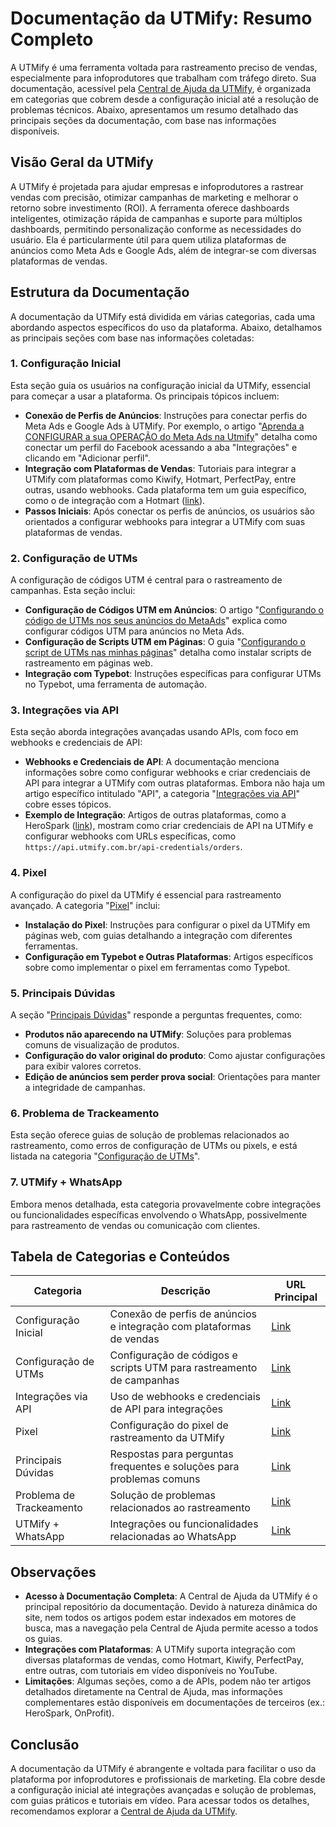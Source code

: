 

# Documentação da UTMify: Resumo Completo

A UTMify é uma ferramenta voltada para rastreamento preciso de vendas, especialmente para infoprodutores que trabalham com tráfego direto. Sua documentação, acessível pela [Central de Ajuda da UTMify](https://utmify.help.center/), é organizada em categorias que cobrem desde a configuração inicial até a resolução de problemas técnicos. Abaixo, apresentamos um resumo detalhado das principais seções da documentação, com base nas informações disponíveis.

## Visão Geral da UTMify
A UTMify é projetada para ajudar empresas e infoprodutores a rastrear vendas com precisão, otimizar campanhas de marketing e melhorar o retorno sobre investimento (ROI). A ferramenta oferece dashboards inteligentes, otimização rápida de campanhas e suporte para múltiplos dashboards, permitindo personalização conforme as necessidades do usuário. Ela é particularmente útil para quem utiliza plataformas de anúncios como Meta Ads e Google Ads, além de integrar-se com diversas plataformas de vendas.

## Estrutura da Documentação
A documentação da UTMify está dividida em várias categorias, cada uma abordando aspectos específicos do uso da plataforma. Abaixo, detalhamos as principais seções com base nas informações coletadas:

### 1. Configuração Inicial
Esta seção guia os usuários na configuração inicial da UTMify, essencial para começar a usar a plataforma. Os principais tópicos incluem:

- **Conexão de Perfis de Anúncios**: Instruções para conectar perfis do Meta Ads e Google Ads à UTMify. Por exemplo, o artigo "[Aprenda a CONFIGURAR a sua OPERAÇÃO do Meta Ads na Utmify](https://utmify.help.center/article/1020-como-configurar-inicialmente-a-utmify)" detalha como conectar um perfil do Facebook acessando a aba "Integrações" e clicando em "Adicionar perfil".
- **Integração com Plataformas de Vendas**: Tutoriais para integrar a UTMify com plataformas como Kiwify, Hotmart, PerfectPay, entre outras, usando webhooks. Cada plataforma tem um guia específico, como o de integração com a Hotmart ([link](https://www.youtube.com/watch?v=ZrZKybbDpNY)).
- **Passos Iniciais**: Após conectar os perfis de anúncios, os usuários são orientados a configurar webhooks para integrar a UTMify com suas plataformas de vendas.

### 2. Configuração de UTMs
A configuração de códigos UTM é central para o rastreamento de campanhas. Esta seção inclui:

- **Configuração de Códigos UTM em Anúncios**: O artigo "[Configurando o código de UTMs nos seus anúncios do MetaAds](https://utmify.help.center/article/1019-como-instalar-o-codigo-de-utms-nos-seus-anuncios-do-facebook)" explica como configurar códigos UTM para anúncios no Meta Ads.
- **Configuração de Scripts UTM em Páginas**: O guia "[Configurando o script de UTMs nas minhas páginas](https://utmify.help.center/article/1013-como-instalar-o-script-de-utms-em-minhas-paginas)" detalha como instalar scripts de rastreamento em páginas web.
- **Integração com Typebot**: Instruções específicas para configurar UTMs no Typebot, uma ferramenta de automação.

### 3. Integrações via API
Esta seção aborda integrações avançadas usando APIs, com foco em webhooks e credenciais de API:

- **Webhooks e Credenciais de API**: A documentação menciona informações sobre como configurar webhooks e criar credenciais de API para integrar a UTMify com outras plataformas. Embora não haja um artigo específico intitulado "API", a categoria "[Integrações via API](https://utmify.help.center/category/112-integracoes-via-api)" cobre esses tópicos.
- **Exemplo de Integração**: Artigos de outras plataformas, como a HeroSpark ([link](https://ajuda.herospark.com/hc/pt-br/articles/34014863006349-Como-integrar-HeroSpark-com-Utmify)), mostram como criar credenciais de API na UTMify e configurar webhooks com URLs específicas, como `https://api.utmify.com.br/api-credentials/orders`.

### 4. Pixel
A configuração do pixel da UTMify é essencial para rastreamento avançado. A categoria "[Pixel](https://utmify.help.center/category/114-pixel)" inclui:

- **Instalação do Pixel**: Instruções para configurar o pixel da UTMify em páginas web, com guias detalhando a integração com diferentes ferramentas.
- **Configuração em Typebot e Outras Plataformas**: Artigos específicos sobre como implementar o pixel em ferramentas como Typebot.

### 5. Principais Dúvidas
A seção "[Principais Dúvidas](https://utmify.help.center/category/111-principais-duvidas)" responde a perguntas frequentes, como:

- **Produtos não aparecendo na UTMify**: Soluções para problemas comuns de visualização de produtos.
- **Configuração do valor original do produto**: Como ajustar configurações para exibir valores corretos.
- **Edição de anúncios sem perder prova social**: Orientações para manter a integridade de campanhas.

### 6. Problema de Trackeamento
Esta seção oferece guias de solução de problemas relacionados ao rastreamento, como erros de configuração de UTMs ou pixels, e está listada na categoria "[Configuração de UTMs](https://utmify.help.center/category/103-configuracao-de-utms)".

### 7. UTMify + WhatsApp
Embora menos detalhada, esta categoria provavelmente cobre integrações ou funcionalidades específicas envolvendo o WhatsApp, possivelmente para rastreamento de vendas ou comunicação com clientes.

## Tabela de Categorias e Conteúdos
| **Categoria**                | **Descrição**                                                                 | **URL Principal**                                                                 |
|------------------------------|-------------------------------------------------------------------------------|-----------------------------------------------------------------------------------|
| Configuração Inicial          | Conexão de perfis de anúncios e integração com plataformas de vendas          | [Link](https://utmify.help.center/article/1020-como-configurar-inicialmente-a-utmify) |
| Configuração de UTMs          | Configuração de códigos e scripts UTM para rastreamento de campanhas           | [Link](https://utmify.help.center/category/103-configuracao-de-utms)              |
| Integrações via API          | Uso de webhooks e credenciais de API para integrações                          | [Link](https://utmify.help.center/category/112-integracoes-via-api)               |
| Pixel                        | Configuração do pixel de rastreamento da UTMify                                | [Link](https://utmify.help.center/category/114-pixel)                             |
| Principais Dúvidas           | Respostas para perguntas frequentes e soluções para problemas comuns           | [Link](https://utmify.help.center/category/111-principais-duvidas)               |
| Problema de Trackeamento     | Solução de problemas relacionados ao rastreamento                              | [Link](https://utmify.help.center/category/103-configuracao-de-utms)              |
| UTMify + WhatsApp            | Integrações ou funcionalidades relacionadas ao WhatsApp                        | [Link](https://utmify.help.center/)                                              |

## Observações
- **Acesso à Documentação Completa**: A Central de Ajuda da UTMify é o principal repositório da documentação. Devido à natureza dinâmica do site, nem todos os artigos podem estar indexados em motores de busca, mas a navegação pela Central de Ajuda permite acesso a todos os guias.
- **Integrações com Plataformas**: A UTMify suporta integração com diversas plataformas de vendas, como Hotmart, Kiwify, PerfectPay, entre outras, com tutoriais em vídeo disponíveis no YouTube.
- **Limitações**: Algumas seções, como a de APIs, podem não ter artigos detalhados diretamente na Central de Ajuda, mas informações complementares estão disponíveis em documentações de terceiros (ex.: HeroSpark, OnProfit).

## Conclusão
A documentação da UTMify é abrangente e voltada para facilitar o uso da plataforma por infoprodutores e profissionais de marketing. Ela cobre desde a configuração inicial até integrações avançadas e solução de problemas, com guias práticos e tutoriais em vídeo. Para acessar todos os detalhes, recomendamos explorar a [Central de Ajuda da UTMify](https://utmify.help.center/).


